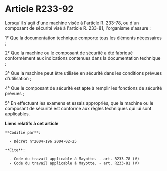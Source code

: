 # Article R233-92

Lorsqu'il s'agit d'une machine visée à l'article R. 233-78, ou d'un composant de sécurité visé à l'article R. 233-81,
l'organisme s'assure : 

1° Que la documentation technique comporte tous les éléments nécessaires ; 

2° Que la machine ou le composant de sécurité a été fabriqué conformément aux indications contenues dans la documentation
technique ; 

3° Que la machine peut être utilisée en sécurité dans les conditions prévues d'utilisation ; 

4° Que le composant de sécurité est apte à remplir les fonctions de sécurité prévues ; 

5° En effectuant les examens et essais appropriés, que la machine ou le composant de sécurité est conforme aux règles
techniques qui lui sont applicables.

**Liens relatifs à cet article**

	**Codifié par**:

	  - Décret n°2004-196 2004-02-25

	**Cite**:

	  - Code du travail applicable à Mayotte. - art. R233-78 (V)
	  - Code du travail applicable à Mayotte. - art. R233-81 (V)
